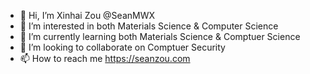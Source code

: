 - 👋 Hi, I’m Xinhai Zou @SeanMWX
- 👀 I’m interested in both Materials Science & Computer Science
- 🌱 I’m currently learning both Materials Science & Comptuer Science
- 💞️ I’m looking to collaborate on Comptuer Security
- 📫 How to reach me https://seanzou.com

<!---
SeanMWX/SeanMWX is a ✨ special ✨ repository because its `README.md` (this file) appears on your GitHub profile.
You can click the Preview link to take a look at your changes.
--->

